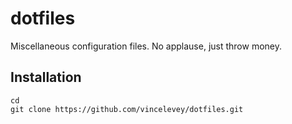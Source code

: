 # dotfiles

Miscellaneous configuration files. No applause, just throw money.

## Installation

```shell
cd
git clone https://github.com/vincelevey/dotfiles.git
```
